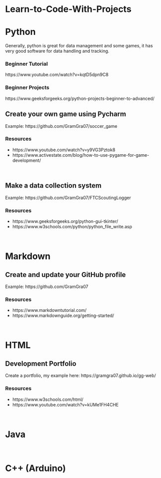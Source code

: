 <h1>Learn-to-Code-With-Projects</h1>
  

<h1>Python</h1>
<p>Generally, python is great for data management and some games, it has very good software for data handling and tracking.</p>
  <h3>Beginner Tutorial</h3>
  https://www.youtube.com/watch?v=kqtD5dpn9C8

  <h3>Beginner Projects</h3>
  https://www.geeksforgeeks.org/python-projects-beginner-to-advanced/
<h2>Create your own game using Pycharm</h2>
  <p>Example: https://github.com/GramGra07/soccer_game</p>
  <h3>Resources</h3>
  <ul>
    <li>https://www.youtube.com/watch?v=y9VG3Pztok8</li>
    <li>https://www.activestate.com/blog/how-to-use-pygame-for-game-development/</li>
  </ul>
  <br>
  <h2>Make a data collection system</h2>
  <p>Example: https://github.com/GramGra07/FTCScoutingLogger</p>
  <h3>Resources</h3>
  <ul>
    <li>https://www.geeksforgeeks.org/python-gui-tkinter/</li>
    <li>https://www.w3schools.com/python/python_file_write.asp</li>
  </ul>
<br>


<h1>Markdown</h1>
<h2>Create and update your GitHub profile</h2>
<p>Example: https://github.com/GramGra07</p>
  <h3>Resources</h3>
  <ul>
    <li>https://www.markdowntutorial.com/</li>
    <li>https://www.markdownguide.org/getting-started/</li>
  </ul>
<br>

<h1>HTML</h1>
<h2>Development Portfolio</h2>
<p>Create a portfolio, my example here: https://gramgra07.github.io/gg-web/</p>
<h3>Resources</h3>
  <ul>
    <li>https://www.w3schools.com/html/</li>
    <li>https://www.youtube.com/watch?v=kUMe1FH4CHE</li>
  </ul>
<br>

<h1>Java</h1>
<br>

<h1>C++ (Arduino)</h1>
